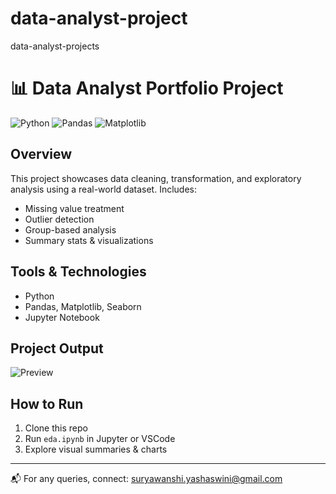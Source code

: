 # data-analyst-project
data-analyst-projects
# 📊 Data Analyst Portfolio Project

![Python](https://img.shields.io/badge/Python-Data%20Analysis-blue)
![Pandas](https://img.shields.io/badge/Pandas-Data%20Cleaning-green)
![Matplotlib](https://img.shields.io/badge/Visualization-Matplotlib-orange)

## Overview
This project showcases data cleaning, transformation, and exploratory analysis using a real-world dataset.
Includes:
- Missing value treatment
- Outlier detection
- Group-based analysis
- Summary stats & visualizations

## Tools & Technologies
- Python
- Pandas, Matplotlib, Seaborn
- Jupyter Notebook

## Project Output
![Preview](https://via.placeholder.com/700x300.png?text=EDA+Output+Sample)

## How to Run
1. Clone this repo
2. Run `eda.ipynb` in Jupyter or VSCode
3. Explore visual summaries & charts

---

📬 For any queries, connect: suryawanshi.yashaswini@gmail.com

